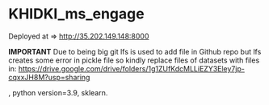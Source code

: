 # KHIDKI_ms_engage

Deployed at => http://35.202.149.148:8000

**IMPORTANT**
Due to being big git lfs is used to add file in Github repo but lfs creates some error in pickle file so kindly replace files of datasets with files in: https://drive.google.com/drive/folders/1g1ZUfKdcMLLiEZY3Eley7jp-cqxxJH8M?usp=sharing

, python version=3.9, sklearn. 
